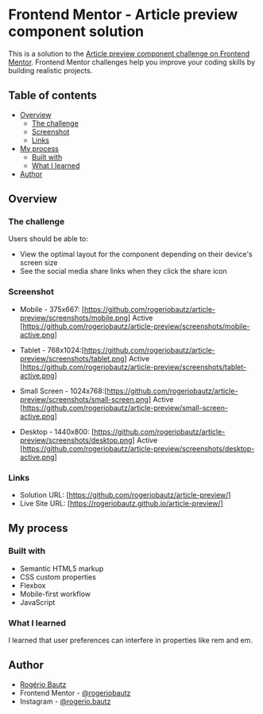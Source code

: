 # Frontend Mentor - Article preview component solution

This is a solution to the [Article preview component challenge on Frontend Mentor](https://www.frontendmentor.io/challenges/article-preview-component-dYBN_pYFT). Frontend Mentor challenges help you improve your coding skills by building realistic projects.

## Table of contents

- [Overview](#overview)
  - [The challenge](#the-challenge)
  - [Screenshot](#screenshot)
  - [Links](#links)
- [My process](#my-process)
  - [Built with](#built-with)
  - [What I learned](#what-i-learned)
- [Author](#author)

## Overview

### The challenge

Users should be able to:

- View the optimal layout for the component depending on their device's screen size
- See the social media share links when they click the share icon

### Screenshot

- Mobile - 375x667: [https://github.com/rogeriobautz/article-preview/screenshots/mobile.png]
  Active [https://github.com/rogeriobautz/article-preview/screenshots/mobile-active.png]

- Tablet - 768x1024:[https://github.com/rogeriobautz/article-preview/screenshots/tablet.png]
  Active [https://github.com/rogeriobautz/article-preview/screenshots/tablet-active.png]

- Small Screen - 1024x768:[https://github.com/rogeriobautz/article-preview/screenshots/small-screen.png]
  Active [https://github.com/rogeriobautz/article-preview/small-screen-active.png]

- Desktop - 1440x800: [https://github.com/rogeriobautz/article-preview/screenshots/desktop.png]
  Active [https://github.com/rogeriobautz/article-preview/screenshots/desktop-active.png]

### Links

- Solution URL: [https://github.com/rogeriobautz/article-preview/]
- Live Site URL: [https://rogeriobautz.github.io/article-preview/]

## My process

### Built with

- Semantic HTML5 markup
- CSS custom properties
- Flexbox
- Mobile-first workflow
- JavaScript

### What I learned

I learned that user preferences can interfere in properties like rem and em.

## Author

- [Rogério Bautz](https://github.com/rogeriobautz)
- Frontend Mentor - [@rogeriobautz](https://www.frontendmentor.io/profile/rogeriobautz)
- Instagram - [@rogerio.bautz](https://www.instagram.com/rogerio.bautz)
